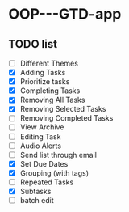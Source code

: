 OOP---GTD-app
=============

TODO list
----------
- [ ] Different Themes
- [X] Adding Tasks
- [X] Prioritize tasks
- [X] Completing Tasks
- [X] Removing All Tasks
- [X] Removing Selected Tasks
- [ ] Removing Completed Tasks
- [ ] View Archive
- [ ] Editing Task
- [ ] Audio Alerts
- [ ] Send list through email
- [X] Set Due Dates
- [X] Grouping (with tags)
- [ ] Repeated Tasks
- [X] Subtasks
- [ ] batch edit
